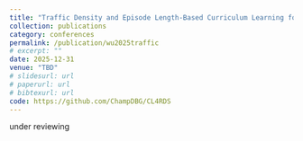 ```yaml
---
title: "Traffic Density and Episode Length-Based Curriculum Learning for Realistic Driving Simulators"
collection: publications
category: conferences
permalink: /publication/wu2025traffic
# excerpt: ""
date: 2025-12-31
venue: "TBD"
# slidesurl: url
# paperurl: url
# bibtexurl: url
code: https://github.com/ChampDBG/CL4RDS
---
```


under reviewing